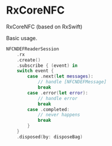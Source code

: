 # RxCoreNFC
RxCoreNFC (based on RxSwift)

Basic usage.

```swift
NFCNDEFReaderSession
    .rx
    .create()
    .subscribe { (event) in
    switch event {
        case .next(let messages):
            // handle [NFCNDEFMessage]
            break
        case .error(let error):
            // handle error
            break
        case .completed:
            // never happens
            break
        }
    }
    .disposed(by: disposeBag)
```
